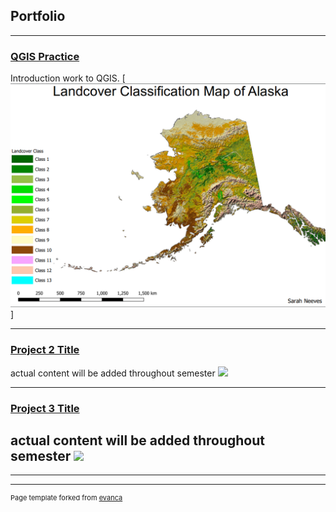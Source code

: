 ## Portfolio

---
### [QGIS Practice](/pro/Neeves_Lab1.pdf)
Introduction work to QGIS.
[<img src="alaska.png?raw=true"/>]


---
### [Project 2 Title](/images/comingsoon.jpg)
actual content will be added throughout semester
[<img src="comingsoon.jpg?raw=true"/>](/images/comingsoon.jpg)


---
### [Project 3 Title](/images/comingsoon.jpg)
actual content will be added throughout semester
[<img src="comingsoon.jpg?raw=true"/>](/images/comingsoon.jpg)
---


---




---
<p style="font-size:11px">Page template forked from <a href="https://github.com/evanca/quick-portfolio">evanca</a></p>
<!-- Remove above link if you don't want to attibute -->
